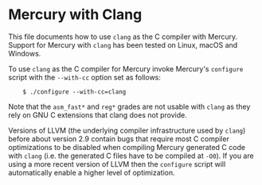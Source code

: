 Mercury with Clang
==================

This file documents how to use `clang` as the C compiler with Mercury.
Support for Mercury with `clang` has been tested on Linux, macOS and Windows.

To use `clang` as the C compiler for Mercury invoke Mercury's `configure`
script with the `--with-cc` option set as follows:

```
    $ ./configure --with-cc=clang
```

Note that the `asm_fast*` and `reg*` grades are not usable with `clang` as they
rely on GNU C extensions that clang does not provide.

Versions of LLVM (the underlying compiler infrastructure used by `clang`) before
about version 2.9 contain bugs that require most C compiler optimizations to be
disabled when compiling Mercury generated C code with `clang` (i.e. the
generated C files have to be compiled at `-O0`). If you are using a more recent
version of LLVM then the `configure` script will automatically enable a higher
level of optimization.
